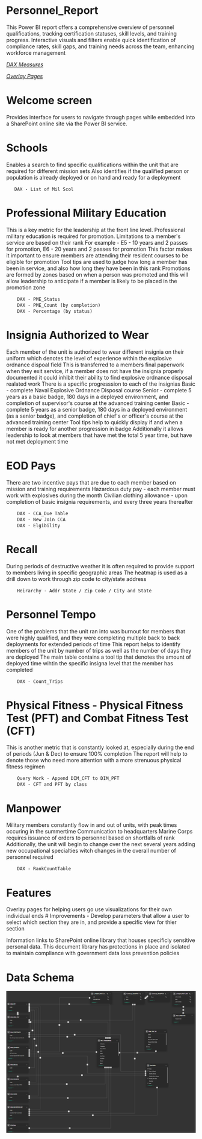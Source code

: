 # Personnel_Report
This Power BI report offers a comprehensive overview of personnel qualifications, tracking certification statuses, skill levels, and training progress. Interactive visuals and filters enable quick identification of compliance rates, skill gaps, and training needs across the team, enhancing workforce management

*[DAX Measures](https://github.com/AdamClem/Personnel_Report/tree/main/DAX)*

*[Overlay Pages](https://github.com/AdamClem/Personnel_Report/tree/main/Overlay_Pages)*


# Welcome screen
Provides interface for users to navigate through pages while embedded into a SharePoint online site via the Power BI service.

# Schools
Enables a search to find specific qualifications within the unit that are required for different mission sets
Also identifies if the qualified person or population is already deployed or on hand and ready for a deployment

       DAX - List of Mil Scol

# Professional Military Education
This is a key metric for the leadership at the front line level. Professional military education is required for promotion. Limitations to a member's service are based on their rank
        For example - E5 - 10 years and 2 passes for promotion, E6 - 20 years and 2 passes for promotion
This factor makes it important to ensure members are attending their resident courses to be eligible for promotion
Tool tips are used to judge how long a member has been in service, and also how long they have been in this rank
        Promotions are formed by zones based on when a person was promoted and this will allow leadership to anticipate if a member is likely to be placed in the promotion zone

        DAX - PME_Status
        DAX - PME_Count (by completion)
        DAX - Percentage (by status)

# Insignia Authorized to Wear
Each member of the unit is authorized to wear different insignia on their uniform which denotes the level of experience within the explosive ordnance dispoal field
This is transferred to a members final paperwork when they exit service, if a member does not have the insignia properly documented it could inhibit their ability to find explosive ordnance disposal realated work
There is a specific progresssion to each of the insignias
        Basic - complete Naval Explosive Ordnance Disposal course
        Senior - complete 5 years as a basic badge, 180 days in a deployed environment, and completion of supervisor's course at the advanced training center
        Basic - complete 5 years as a senior badge, 180 days in a deployed environment (as a senior badge), and completion of chief's or officer's course at the advanced training center
Tool tips help to quickly display if and when a member is ready for another progression in badge
Additionally it allows leadership to look at members that have met the total 5 year time, but have not met deployment time

# EOD Pays
There are two incentive pays that are due to each member based on mission and training requirements
Hazardous duty pay - each member must work with explosives during the month
Civilian clothing allowance - upon completion of basic insignia requirements, and every three years thereafter

        DAX - CCA_Due Table
        DAX - New Join CCA
        DAX - Elgibility

# Recall
During periods of destructive weather it is often required to provide support to members living in specific geographic areas
The heatmap is used as a drill down to work through zip code to city/state address

        Heirarchy - Addr State / Zip Code / City and State

# Personnel Tempo
One of the problems that the unit ran into was burnout for members that were highly qualified, and they were completing multiple back to back deployments for extended periods of time
This report helps to identify members of the unit by number of trips as well as the number of days they are deployed
The main table contains a tool tip that denotes the amount of deployed time wihtin the specific insigna level that the member has completed

        DAX - Count_Trips

# Physical Fitness - Physical Fitness Test (PFT) and Combat Fitness Test (CFT)
This is another metric that is constantly looked at, especially during the end of periods (Jun & Dec) to ensure 100% completion
The report will help to denote those who need more attention with a more strenuous physical fitness regimen

        Query Work - Append DIM_CFT to DIM_PFT
        DAX - CFT and PFT by class

# Manpower
Military members constantly flow in and out of units, with peak times occuring in the summertime
Communication to headquarters Marine Corps requires issuance of orders to personnel based on shortfalls of rank
Additionally, the unit will begin to change over the next several years adding new occupational specialties witch changes in the overall number of personnel required

        DAX - RankCountTable

# Features
Overlay pages for helping users go use visualizations for their own individual ends
        # Improvements - Develop parameters that allow a user to select which section they are in, and provide a specific view for thier section

Information links to SharePoint online library that houses specificly sensitive personal data. This document library has protections in place and isolated to maintain compliance with government data loss prevention policies

# Data Schema
<img src="https://github.com/AdamClem/Personnel_Report/blob/main/Data_Schema.png" alt="Snowflake schema for EOD personnel report" width="1000" />
